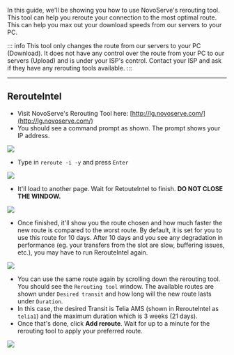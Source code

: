 In this guide, we'll be showing you how to use NovoServe's rerouting tool. This tool can help you reroute your connection to the most optimal route. This can help you max out your download speeds from our servers to your PC.

::: info
This tool only changes the route from our servers to your PC (Download). It does not have any control over the route from your PC to our servers (Upload) and is under your ISP's control. Contact your ISP and ask if they have any rerouting tools available.
:::

***

## RerouteIntel

* Visit NovoServe's Rerouting Tool here: [http://lg.novoserve.com/](http://lg.novoserve.com/)
* You should see a command prompt as shown. The prompt shows your IP address.

![](https://docs.usbx.me/uploads/images/gallery/2020-06/image-1591003557442.png)

* Type in `reroute -i -y` and press `Enter`

![](https://docs.usbx.me/uploads/images/gallery/2020-06/image-1591002511213.png)

* It'll load to another page. Wait for RetouteIntel to finish. **DO NOT CLOSE THE WINDOW.**

![](https://docs.usbx.me/uploads/images/gallery/2020-06/image-1591003638039.png)

* Once finished, it'll show you the route chosen and how much faster the new route is compared to the worst route. By default, it is set for you to use this route for 10 days. After 10 days and you see any degradation in performance (eg. your transfers from the slot are slow, buffering issues, etc.), you may have to run RerouteIntel again.

![](https://docs.usbx.me/uploads/images/gallery/2020-06/image-1591004141500.png)

* You can use the same route again by scrolling down the rerouting tool. You should see the `Rerouting tool` window. The available routes are shown under `Desired transit` and how long will the new route lasts under `Duration`.
* In this case, the desired Transit is Telia AMS (shown in RerouteIntel as `telia1`) and the maximum duration which is 3 weeks (21 days).
* Once that's done, click **Add reroute**. Wait for up to a minute for the rerouting tool to apply your preferred route.

![](https://docs.usbx.me/uploads/images/gallery/2020-06/image-1591005137627.png)